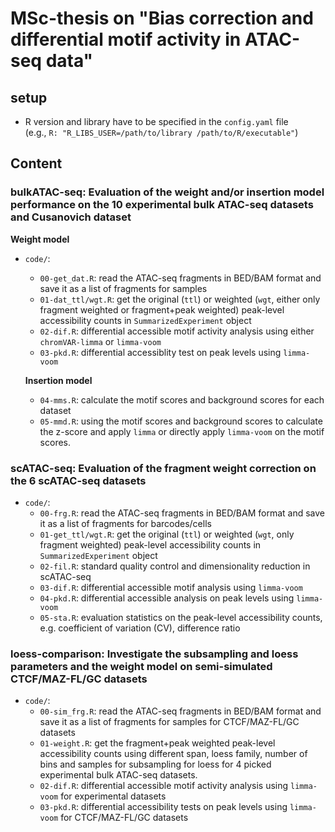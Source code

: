 # MSc-thesis on "Bias correction and differential motif activity in ATAC-seq data"

## setup
- R version and library have to be specified in the `config.yaml` file  
  (e.g., `R: "R_LIBS_USER=/path/to/library /path/to/R/executable"`)

## Content 
### bulkATAC-seq: Evaluation of the weight and/or insertion model performance on the 10 experimental bulk ATAC-seq datasets and Cusanovich dataset
**Weight model**
- `code/`:
  - `00-get_dat.R`: read the ATAC-seq fragments in BED/BAM format and save it as a list of fragments for samples
  - `01-dat_ttl/wgt.R`: get the original (`ttl`) or weighted (`wgt`, either only fragment weighted or fragment+peak weighted) peak-level accessibility counts in `SummarizedExperiment` object
  - `02-dif.R`: differential accessible motif activity analysis using either `chromVAR-limma` or `limma-voom` 
  - `03-pkd.R`: differential accessiblity test on peak levels using `limma-voom`
  
  **Insertion model**
  - `04-mms.R`: calculate the motif scores and background scores for each dataset
  - `05-mmd.R`: using the motif scores and background scores to calculate the z-score and apply `limma` or directly apply `limma-voom` on the motif scores.

### scATAC-seq: Evaluation of the fragment weight correction on the 6 scATAC-seq datasets
- `code/`:
  - `00-frg.R`: read the ATAC-seq fragments in BED/BAM format and save it as a list of fragments for barcodes/cells
  - `01-get_ttl/wgt.R`: get the original (`ttl`) or weighted (`wgt`, only fragment weighted) peak-level accessibility counts in `SummarizedExperiment` object
  - `02-fil.R`: standard quality control and dimensionality reduction in scATAC-seq
  - `03-dif.R`: differential accessible motif analysis using `limma-voom`
  - `04-pkd.R`: differential accessible analysis on peak levels using `limma-voom`
  - `05-sta.R`: evaluation statistics on the peak-level accessibility counts, e.g. coefficient of variation (CV), difference ratio
 
### loess-comparison: Investigate the subsampling and loess parameters and the weight model on semi-simulated CTCF/MAZ-FL/GC datasets
- `code/`:
  - `00-sim_frg.R`: read the ATAC-seq fragments in BED/BAM format and save it as a list of fragments for samples for CTCF/MAZ-FL/GC datasets
  - `01-weight.R`: get the fragment+peak weighted peak-level accessibility counts using different span, loess family, number of bins and samples for subsampling for loess for 4 picked experimental bulk ATAC-seq datasets.
  - `02-dif.R`: differential accessible motif activity analysis using `limma-voom` for experimental datasets
  - `03-pkd.R`: differential accessibility tests on peak levels using `limma-voom` for CTCF/MAZ-FL/GC datasets

